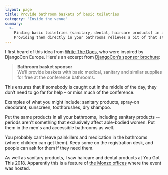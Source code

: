 ```yaml
---
layout: page
title: Provide bathroom baskets of basic toiletries
category: "Inside the venue"
summary:
  >-
    Finding basic toiletries (sanitary, dental, haircare products) in a strange city or country can be difficult.
    Providing them directly in your bathrooms relieves a bit of that stress.
---
```


I first heard of this idea from [Write The Docs](https://twitter.com/yo_bj/status/993175805646835712), who were inspired by DjangoCon Europe.
Here's an excerpt from [DjangoCon’s sponsor brochure](https://2018.djangocon.eu/assets/sponsor-brochure.pdf):

> **Bathroom basket sponsor** <br>
> We’ll provide baskets with basic medical, sanitary and similar supplies for free at the conference bathrooms.

This ensures that if somebody is caught out in the middle of the day, they don’t need to go far for help – or miss much of the conference.

Examples of what you might include: sanitary products, spray-on deodorant, sunscreen, toothbrushes, dry shampoo.

Put the same products in all your bathrooms, including sanitary products -- periods aren't something that exclusively affect able-bodied women.
Put them in the men's and accessible bathrooms as well.

You probably can't leave painkillers and medication in the bathrooms (where children can get them).
Keep some on the registration desk, and people can ask for them if they need them.

As well as sanitary products, I saw haircare and dental products at You Got This 2018.
Apparently this is a feature of [the Monzo offices](https://twitter.com/aishpant/status/1086637102908035077) where the event was hosted.
